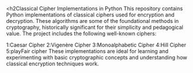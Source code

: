 <h2Classical Cipher Implementations in Python</h2>
This repository contains Python implementations of classical ciphers used for encryption and decryption. These algorithms are some of the foundational methods in cryptography, historically significant for their simplicity and pedagogical value. The project includes the following well-known ciphers:

1:Caesar Cipher
2:Vigenère Cipher
3:Monoalphabetic Cipher
4:Hill Cipher
5:playFair cipher
These implementations are ideal for learning and experimenting with basic cryptographic concepts and understanding how classical encryption techniques work.
